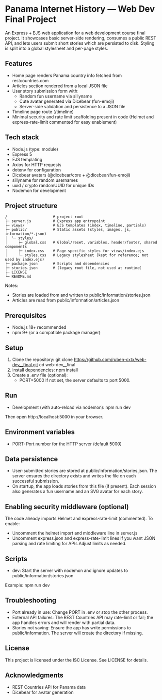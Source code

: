 # Panama Internet History — Web Dev Final Project

An Express + EJS web application for a web development course final project. It showcases basic server-side rendering, consumes a public REST API, and lets users submit short stories which are persisted to disk. Styling is split into a global stylesheet and per-page styles.

## Features
- Home page renders Panama country info fetched from restcountries.com
- Articles section rendered from a local JSON file
- User story submission form with:
  - Random fun username via sillyname
  - Cute avatar generated via Dicebear (fun-emoji)
  - Server-side validation and persistence to a JSON file
- Timeline page route (/timeline)
- Minimal security and rate limit scaffolding present in code (Helmet and express-rate-limit commented for easy enablement)

## Tech stack
- Node.js (type: module)
- Express 5
- EJS templating
- Axios for HTTP requests
- dotenv for configuration
- Dicebear avatars (@dicebear/core + @dicebear/fun-emoji)
- sillyname for random usernames
- uuid / crypto randomUUID for unique IDs
- Nodemon for development

## Project structure
```
/                     # project root
├─ server.js          # Express app entrypoint
├─ views/             # EJS templates (index, timeline, partials)
├─ public/            # Static assets (styles, images, js, information/*.json)
│  └─ styles/
│     ├─ global.css   # Global/reset, variables, header/footer, shared components
│     ├─ index.css    # Page-specific styles for views/index.ejs
│     └─ styles.css   # Legacy stylesheet (kept for reference; not used by index.ejs)
├─ package.json       # Scripts and dependencies
├─ stories.json       # (legacy root file, not used at runtime)
├─ LICENSE
└─ README.md
```
Notes:
- Stories are loaded from and written to public/information/stories.json
- Articles are read from public/information/articles.json

## Prerequisites
- Node.js 18+ recommended
- npm 9+ (or a compatible package manager)

## Setup
1. Clone the repository:
   git clone https://github.com/ruben-cxtx/web-dev__final.git
   cd web-dev__final
2. Install dependencies:
   npm install
3. Create a .env file (optional):
   - PORT=5000
   If not set, the server defaults to port 5000.

## Run
- Development (with auto-reload via nodemon):
  npm run dev

Then open http://localhost:5000 in your browser.

## Environment variables
- PORT: Port number for the HTTP server (default 5000)

## Data persistence
- User-submitted stories are stored at public/information/stories.json. The server ensures the directory exists and writes the file on each successful submission.
- On startup, the app loads stories from this file (if present). Each session also generates a fun username and an SVG avatar for each story.

## Enabling security middleware (optional)
The code already imports Helmet and express-rate-limit (commented). To enable:
- Uncomment the helmet import and middleware line in server.js
- Uncomment express.json and express-rate-limit lines if you want JSON parsing and rate limiting for APIs
Adjust limits as needed.

## Scripts
- dev: Start the server with nodemon and ignore updates to public/information/stories.json

Example:
  npm run dev

## Troubleshooting
- Port already in use: Change PORT in .env or stop the other process.
- External API failures: The REST Countries API may rate-limit or fail; the app handles errors and will render with partial data.
- Stories not saving: Ensure the app has write permissions to public/information. The server will create the directory if missing.

## License
This project is licensed under the ISC License. See LICENSE for details.

## Acknowledgments
- REST Countries API for Panama data
- Dicebear for avatar generation
